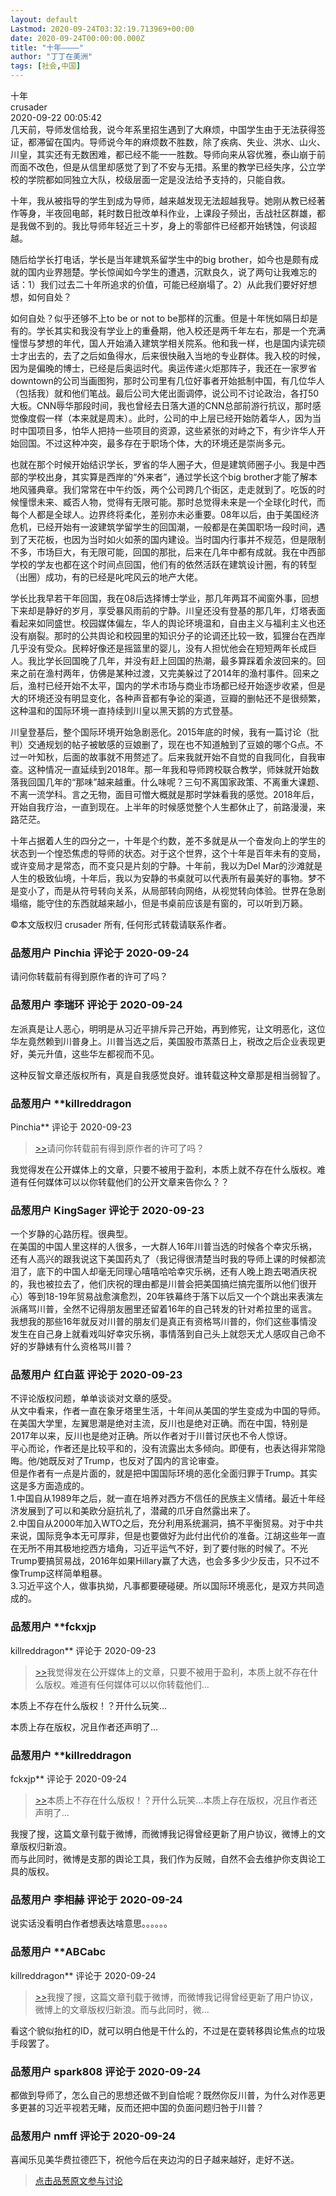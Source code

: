 ```yaml
---
layout: default
Lastmod: 2020-09-24T03:32:19.713969+00:00
date: 2020-09-24T00:00:00.000Z
title: "十年————"
author: "丁丁在美洲"
tags: [社会,中国]
---
```


十年  
crusader  
2020-09-22 00:05:42  
几天前，导师发信给我，说今年系里招生遇到了大麻烦，中国学生由于无法获得签证，都滞留在国内。导师说今年的麻烦数不胜数，除了疾病、失业、洪水、山火、川皇，其实还有无数困难，都已经不能一一胜数。导师向来从容优雅，泰山崩于前而面不改色，但是从信里却感觉了到了不安与无措。系里的教学已经失序，公立学校的学院都如同独立大队，校级层面一定是没法给予支持的，只能自救。  
  
  
十年，我从被指导的学生到成为导师，越来越发现无法超越我导。她刚从教已经著作等身，半夜回电邮，耗时数日批改单科作业，上课段子频出，舌战社区群雄，都是我做不到的。我比导师年轻近三十岁，身上的零部件已经都开始锈蚀，何谈超越。  
  
  
随后给学长打电话，学长是当年建筑系留学生中的big brother，如今也是颇有成就的国内业界翘楚。学长惊闻如今学生的遭遇，沉默良久，说了两句让我难忘的话：1）我们过去二十年所追求的价值，可能已经崩塌了。2）从此我们要好好想想，如何自处？  
  
  
如何自处？似乎还够不上to be or not to be那样的沉重。但是十年恍如隔日却是有的。学长其实和我没有学业上的重叠期，他入校还是两千年左右，那是一个充满憧憬与梦想的年代，国人开始涌入建筑学相关院系。他和我一样，也是国内读完硕士才出去的，去了之后如鱼得水，后来很快融入当地的专业群体。我入校的时候，因为是偏晚的博士，已经是后奥运时代。奥运传递火炬那阵子，我还在一家罗省downtown的公司当画图狗，那时公司里有几位好事者开始抵制中国，有几位华人（包括我）就和他们笔战。最后公司大佬出面调停，说公司不讨论政治，各打50大板。CNN辱华那段时间，我也曾经去日落大道的CNN总部前游行抗议，那时感觉像度假一样（本来就是周末）。此时，公司的中上层已经开始防着华人，因为当时中国项目多，怕华人把持一些项目的资源，这些紧张的对峙之下，有少许华人开始回国。不过这种冲突，最多存在于职场个体，大的环境还是崇尚多元。  
  
也就在那个时候开始结识学长，罗省的华人圈子大，但是建筑师圈子小。我是中西部的学校出身，其实算是西岸的“外来者”，通过学长这个big brother才能了解本地风骚典章。我们常常在中午约饭，两个公司跨几个街区，走走就到了。吃饭的时候憧憬未来、臧否人物，觉得有无限可能。那时总觉得未来是一个全球化时代，而每个人都是全球人。边界终将柔化，差别亦未必重要。08年以后，由于美国经济危机，已经开始有一波建筑学留学生的回国潮，一般都是在美国职场一段时间，遇到了天花板，也因为当时如火如荼的国内建设。当时国内行事并不规范，但是限制不多，市场巨大，有无限可能，回国的那批，后来在几年中都有成就。我在中西部学校的学友也都在这个时间点回国，他们有的依然活跃在建筑设计圈，有的转型（出圈）成功，有的已经是叱咤风云的地产大佬。  
  
学长比我早若干年回国，我在08后选择博士学业，那几年两耳不闻窗外事，回想下来却是静好的岁月，享受暴风雨前的宁静。川皇还没有登基的那几年，灯塔表面看起来如同盛世。校园媒体偏左，华人的舆论环境温和，自由主义与福利主义也还没有崩裂。那时的公共舆论和校园里的知识分子的论调还比较一致，狐狸台在西岸几乎没有受众。民粹好像还是摇篮里的婴儿，没有人担忧他会在短短两年长成巨人。我比学长回国晚了几年，并没有赶上回国的热潮，最多算踩着余波回来的。回来之前在渔村两年，仿佛是某种过渡，又完美躲过了2014年的渔村事件。回来之后，渔村已经开始不太平，国内的学术市场与商业市场都已经开始逐步收紧，但是大的环境还没有明显变化，各种声音都有争论的渠道，豆瓣的删帖还不是很频繁，这种温和的国际环境一直持续到川皇以黑天鹅的方式登基。  
  
川皇登基后，整个国际环境开始急剧恶化。2015年底的时候，我有一篇讨论（批判）交通规划的帖子被敏感的豆娘删了，现在也不知道触到了豆娘的哪个G点。不过一叶知秋，后面的故事就不用赘述了。后来我就开始不自觉的自我同化，自我审查。这种情况一直延续到2018年。那一年我和导师跨校联合教学，师妹就开始数落我回国几年的“那味”越来越重。什么味呢？三句不离国家政策、不离重大课题、不离一流学科。言之无物，面目可憎大概就是那时学妹看我的感觉。2018年后，开始自我疗治，一直到现在。上半年的时候感觉整个人生都休止了，前路漫漫，来路茫茫。  
  
十年占据着人生的四分之一，十年是个约数，差不多就是从一个奋发向上的学生的状态到一个惶恐焦虑的导师的状态。对于这个世界，这个十年是百年未有的变局，或许变局才是常态，而不变只是片刻的宁静。十年前，我以为Del Mar的沙滩就是人生的极致仙境，十年后，我以为安静的书桌就可以代表所有最美好的事物。梦不是变小了，而是从符号转向关系，从局部转向网络，从视觉转向体验。世界在急剧塌缩，能守住的东西就越来越小，但是书桌前应该是有窗的，可以听到万籁。  
  
  
  
  
©本文版权归 crusader 所有, 任何形式转载请联系作者。

            
### 品葱用户 **Pinchia** 评论于 2020-09-24
        
请问你转载前有得到原作者的许可了吗？
        


            
### 品葱用户 **李瑞环** 评论于 2020-09-24
        
左派真是让人恶心，明明是从习近平排斥异己开始，再到修宪，让文明恶化，这位华左竟然赖到川普身上。川普当选之后，美国股市蒸蒸日上，税改之后企业表现更好，美元升值，这些华左都视而不见。  
  
这种反智文章还版权所有，真是自我感觉良好。谁转载这种文章那是相当弱智了。
        


            
### 品葱用户 **killreddragon 
Pinchia** 评论于 2020-09-23
        
> [\>>]( "/article/item_id-502488#")请问你转载前有得到原作者的许可了吗？

  
  
我觉得发在公开媒体上的文章，只要不被用于盈利，本质上就不存在什么版权。难道有任何媒体可以以你转载他们的公开文章来告你么？？
        


            
### 品葱用户 **KingSager** 评论于 2020-09-23
        
一个岁静的心路历程。很典型。  
在美国的中国人里这样的人很多，一大群人16年川普当选的时候各个幸灾乐祸，还有人高兴的跟我说这下美国药丸了（我记得很清楚当时我的导师上课的时候都流泪了，底下的中国人却毫无同理心嘻嘻哈哈幸灾乐祸，还有人晚上跑去喝酒庆祝的，我也被拉去了，他们庆祝的理由都是川普会把美国搞烂搞完蛋所以他们很开心）等到18-19年贸易战愈演愈烈，20年铁幕终于落下以后又一个个跳出来表演左派痛骂川普，全然不记得朋友圈里还留着16年的自己转发的针对希拉里的谣言。我想我的那些16年就反对川普的朋友们是真正有资格骂川普的，你们这些事情没发生在自己身上就看戏叫好幸灾乐祸，事情落到自己头上就怨天尤人感叹自己命不好的岁静婊有什么资格骂川普？
        


            
### 品葱用户 **红白蓝** 评论于 2020-09-23
        
不评论版权问题，单单谈谈对文章的感受。  
从文中看来，作者一直在象牙塔里生活，十年间从美国的学生变成为中国的导师。在美国大学里，左翼思潮是绝对主流，反川也是绝对正确。而在中国，特别是2017年以来，反川也是绝对正确。所以作者对于川普讨厌也不令人惊讶。  
平心而论，作者还是比较平和的，没有流露出太多倾向。即便有，也表达得非常隐晦。他/她既反对了Trump，也反对了国内的言论审查。  
但是作者有一点是片面的，就是把中国国际环境的恶化全面归罪于Trump。其实这是多方面造成的。  
1.中国自从1989年之后，就一直在培养对西方不信任的民族主义情绪。最近十年经济发展到了可以和美欧分庭抗礼了，潜藏的爪牙自然露出来了。  
2.中国自从2000年加入WTO之后，充分利用系统漏洞，搞不平衡贸易。对于中共来说，国际竞争本无可厚非，但是也要做好为此付出代价的准备。江胡这些年一直在无所不用其极地挖西方墙角，习近平运气不好，到了要付账的时候了。不光Trump要搞贸易战，2016年如果Hillary赢了大选，也会多多少少反击，只不过不像Trump这样简单粗暴。  
3.习近平这个人，做事执拗，凡事都要硬碰硬。所以国际环境恶化，是双方共同造成的。
        


            
### 品葱用户 **fckxjp 
killreddragon** 评论于 2020-09-23
        
> [\>>]( "/article/item_id-502495#")我觉得发在公开媒体上的文章，只要不被用于盈利，本质上就不存在什么版权。难道有任何媒体可以以你转载他们...

  
  
本质上不存在什么版权！？开什么玩笑…  
  
本质上存在版权，况且作者还声明了…
        


            
### 品葱用户 **killreddragon 
fckxjp** 评论于 2020-09-24
        
> [\>>]( "/article/item_id-502504#")本质上不存在什么版权！？开什么玩笑…本质上存在版权，况且作者还声明了…

  
  
我搜了搜，这篇文章刊载于微博，而微博我记得曾经更新了用户协议，微博上的文章版权归新浪。  
而与此同时，微博是支那的舆论工具，我们作为反贼，自然不会去维护你支舆论工具的版权。
        


            
### 品葱用户 **李相赫** 评论于 2020-09-24
        
说实话没看明白作者想表达啥意思。。。。。。
        


            
### 品葱用户 **ABCabc 
killreddragon** 评论于 2020-09-24
        
> [\>>]( "/article/item_id-502512#")我搜了搜，这篇文章刊载于微博，而微博我记得曾经更新了用户协议，微博上的文章版权归新浪。而与此同时，微...

看这个貌似抬杠的ID，就可以明白他是干什么的，不过是在耍转移舆论焦点的垃圾手段罢了。
        


            
### 品葱用户 **spark808** 评论于 2020-09-24
        
都做到导师了，怎么自己的思想还做不到自恰呢？既然你反川普，为什么对作恶更多更甚的习近平视若无睹，反而还把中国的负面问题归咎于川普？
        


            
### 品葱用户 **nmff** 评论于 2020-09-24
        
喜闻乐见美华费拉德匹下，祝他今后在夹边沟的日子越来越好，走好不送。
        






> [点击品葱原文参与讨论](https://pincong.rocks/article/24407)

